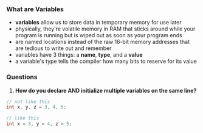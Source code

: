 ### What are Variables
- **variables** allow us to store data in temporary memory for use later
- physically, they're volatile memory in RAM that sticks around while your program is running but is wiped out as soon as your program ends
- are named locations instead of the raw 16-bit memory addresses that are tedious to write out and remember
- variables have 3 things: a **name**, **type**, and a **value**
- a variable's type tells the compiler how many bits to reserve for its value

### Questions
1. **How do you declare AND initialize multiple variables on the same line?**
```cs
// not like this
int x, y, z = 3, 4, 5;

// like this
int x = 3, y = 4, z = 5;
```